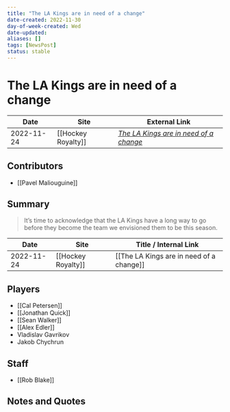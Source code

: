 ```yaml
---
title: "The LA Kings are in need of a change"
date-created: 2022-11-30
day-of-week-created: Wed
date-updated: 
aliases: []
tags: [NewsPost]
status: stable
---
```


# The LA Kings are in need of a change

| Date       | Site               | External Link                                                                                                             |
| ---------- | ------------------ | ------------------------------------------------------------------------------------------------------------------------- |
| 2022-11-24 | [[Hockey Royalty]] | [*The LA Kings are in need of a change*](https://hockeyroyalty.com/2022/11/24/the-la-kings-could-be-in-need-of-a-change/) |

## Contributors
- [[Pavel Maliouguine]]

## Summary
> It’s time to acknowledge that the LA Kings have a long way to go before they become the team we envisioned them to be this season.

| Date       | Site               | Title / Internal Link                    |
| ---------- | ------------------ | ---------------------------------------- |
| 2022-11-24 | [[Hockey Royalty]] | [[The LA Kings are in need of a change]] |

## Players
- [[Cal Petersen]]
- [[Jonathan Quick]]
- [[Sean Walker]]
- [[Alex Edler]]
- Vladislav Gavrikov
- Jakob Chychrun

## Staff
- [[Rob Blake]]

## Notes and Quotes
> 

